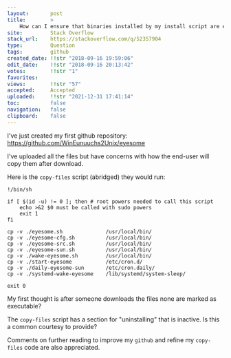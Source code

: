 ```yaml
---
layout:       post
title:        >
    How can I ensure that binaries installed by my install script are executable?
site:         Stack Overflow
stack_url:    https://stackoverflow.com/q/52357904
type:         Question
tags:         github
created_date: !!str "2018-09-16 19:59:06"
edit_date:    !!str "2018-09-16 20:13:42"
votes:        !!str "1"
favorites:    
views:        !!str "57"
accepted:     Accepted
uploaded:     !!str "2021-12-31 17:41:14"
toc:          false
navigation:   false
clipboard:    false
---
```


I've just created my first github repository: https://github.com/WinEunuuchs2Unix/eyesome

I've uploaded all the files but have concerns with how the end-user will copy them after download.

Here is the `copy-files` script (abridged) they would run:

<!-- Language-all: lang-bash -->

``` 
!/bin/sh

if [ $(id -u) != 0 ]; then # root powers needed to call this script
    echo >&2 $0 must be called with sudo powers
    exit 1
fi

cp -v ./eyesome.sh              /usr/local/bin/
cp -v ./eyesome-cfg.sh          /usr/local/bin/
cp -v ./eyesome-src.sh          /usr/local/bin/
cp -v ./eyesome-sun.sh          /usr/local/bin/
cp -v ./wake-eyesome.sh         /usr/local/bin/
cp -v ./start-eyesome           /etc/cron.d/
cp -v ./daily-eyesome-sun       /etc/cron.daily/
cp -v ./systemd-wake-eyesome    /lib/systemd/system-sleep/

exit 0

```

My first thought is after someone downloads the files none are marked as executable?

The `copy-files` script has a section for "uninstalling" that is inactive. Is this a common courtesy to provide?

Comments on further reading to improve my `github` and refine my `copy-files` code are also appreciated.
